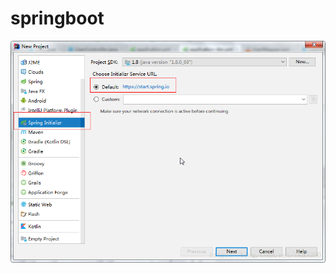 # springboot
![image](https://github.com/shanhunguao/springboot/blob/master/image/20180926174038560.png)
